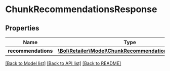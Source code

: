 # ChunkRecommendationsResponse

## Properties
Name | Type | Description | Notes
------------ | ------------- | ------------- | -------------
**recommendations** | [**\Bol\Retailer\Model\ChunkRecommendationsPredictions[]**](ChunkRecommendationsPredictions.md) |  | 

[[Back to Model list]](../../README.md#documentation-for-models) [[Back to API list]](../../README.md#documentation-for-api-endpoints) [[Back to README]](../../README.md)

